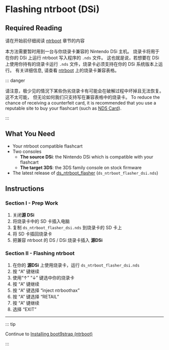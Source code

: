 # Flashing ntrboot (DSi)

## Required Reading

请在开始前仔细阅读 [ntrboot](ntrboot) 章节的内容

本方法需要暂时用到一台与你烧录卡兼容的 Nintendo DSi 主机。 烧录卡将用于在你的 DSi 上运行 ntrboot 写入程序的 `.nds` 文件。 这也就是说，若想要在 DSi 上使用你持有的烧录卡运行 `.nds` 文件，烧录卡必须支持在你的 DSi 系统版本上运行。 有关详细信息, 请查看 [ntrboot](ntrboot) 上的烧录卡兼容表格。

::: danger

请注意，极少见的情況下某些伪劣烧录卡有可能会在破解过程中坏掉且无法恢复。 这不太可能， 但无论如何我们只支持写在兼容表格中的烧录卡。 To reduce the chance of receiving a counterfeit card, it is recommended that you use a reputable site to buy your flashcart (such as [NDS Card](https://www.nds-card.com/)).

:::

## What You Need

- Your ntrboot compatible flashcart
- Two consoles
    - **The source DSi**: the Nintendo DSi which is compatible with your flashcart
    - **The target 3DS**: the 3DS family console on stock firmware
- The latest release of [ds_ntrboot_flasher](https://github.com/ntrteam/ds_ntrboot_flasher/releases/latest) (`ds_ntrboot_flasher_dsi.nds`)

## Instructions

### Section I - Prep Work

1. 关闭**源 DSi**
2. 将烧录卡中的 SD 卡插入电脑
3. 复制 `ds_ntrboot_flasher_dsi.nds` 到烧录卡的 SD 卡上
4. 将 SD 卡插回烧录卡
5. 把兼容 ntrboot 的 DS / DSi 烧录卡插入 **源DSi**

### Section II - Flashing ntrboot

1. 在你的 **源DSi** 上使用烧录卡，运行 `ds_ntrboot_flasher_dsi.nds`
2. 按 “A” 键继续
3. 使用“↑” “↓” 键选中你的烧录卡
4. 按 “A” 键继续
5. 按 “A” 键选择 “inject ntrboothax”
6. 按 “A” 键选择 “RETAIL”
7. 按 “A” 键继续
8. 选择 “EXIT”

___

::: tip

Continue to [Installing boot9strap (ntrboot)](installing-boot9strap-\(ntrboot\))

:::
